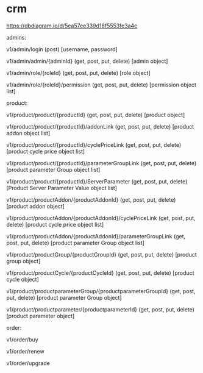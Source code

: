 # crm

https://dbdiagram.io/d/5ea57ee339d18f5553fe3a4c

admins:

v1/admin/login (post) [username, password]

v1/admin/admin/{adminId} (get, post, put, delete) [admin object]

v1/admin/role/{roleId} (get, post, put, delete) [role object]

v1/admin/role/{roleId}/permission (get, post, put, delete) [permission object list]




product:

v1/product/product/{productId} (get, post, put, delete) [product object]

v1/product/product/{productId}/addonLink (get, post, put, delete) [product addon object list]

v1/product/product/{productId}/cyclePriceLink (get, post, put, delete) [product cycle price object list]

v1/product/product/{productId}/parameterGroupLink (get, post, put, delete) [product parameter Group object list]

v1/product/product/{productId}/ServerParameter (get, post, put, delete) [Product Server Parameter Value object list]

v1/product/productAddon/{productAddonId} (get, post, put, delete) [product addon object]

v1/product/productAddon/{productAddonId}/cyclePriceLink (get, post, put, delete) [product cycle price object list]

v1/product/productAddon/{productAddonId}/parameterGroupLink (get, post, put, delete) [product parameter Group object list]

v1/product/productGroup/{productGroupId} (get, post, put, delete) [product group object]

v1/product/productCycle/{productCycleId} (get, post, put, delete) [product cycle object]

v1/product/productparameterGroup/{productparameterGroupId} (get, post, put, delete) [product parameter Group object]

v1/product/productparameter/{productparameterId} (get, post, put, delete) [product parameter object]




order:

v1/order/buy

v1/order/renew

v1/order/upgrade


